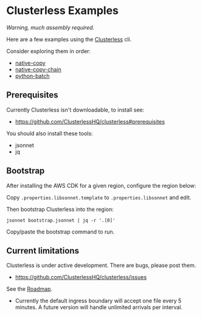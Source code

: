 # Clusterless Examples

_Warning, much assembly required._

Here are a few examples using the [Clusterless](https://github.com/ClusterlessHQ/clusterless) cli.

Consider exploring them in order:

- [native-copy](/native-copy)
- [native-copy-chain](/native-copy-chain)
- [python-batch](/python-batch)

## Prerequisites

Currently Clusterless isn't downloadable, to install see:

- https://github.com/ClusterlessHQ/clusterless#prerequisites

You should also install these tools:

- jsonnet
- jq

## Bootstrap

After installing the AWS CDK for a given region, configure the region below:

Copy `.properties.libsonnet.template` to `.properties.libsonnet` and edit.

Then bootstrap Clusterless into the region:

```
jsonnet bootstrap.jsonnet | jq -r '.[0]'
```

Copy/paste the bootstrap command to run.

## Current limitations

Clusterless is under active development. There are bugs, please post them.
- https://github.com/ClusterlessHQ/clusterless/issues

See the [Roadmap](https://github.com/ClusterlessHQ/clusterless/blob/main/ROADMAP.md).

- Currently the default ingress boundary will accept one file every 5 minutes. A future version will handle unlimited arrivals per interval.
